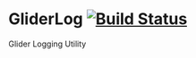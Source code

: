 GliderLog [![Build Status](https://secure.travis-ci.org/ketilmo/GliderLog.png)](http://travis-ci.org/ketilmo/GliderLog)
=========

Glider Logging Utility
